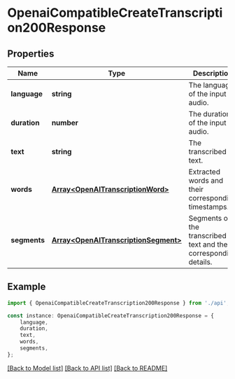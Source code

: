 # OpenaiCompatibleCreateTranscription200Response


## Properties

Name | Type | Description | Notes
------------ | ------------- | ------------- | -------------
**language** | **string** | The language of the input audio. | [default to undefined]
**duration** | **number** | The duration of the input audio. | [default to undefined]
**text** | **string** | The transcribed text. | [default to undefined]
**words** | [**Array&lt;OpenAITranscriptionWord&gt;**](OpenAITranscriptionWord.md) | Extracted words and their corresponding timestamps. | [optional] [default to undefined]
**segments** | [**Array&lt;OpenAITranscriptionSegment&gt;**](OpenAITranscriptionSegment.md) | Segments of the transcribed text and their corresponding details. | [optional] [default to undefined]

## Example

```typescript
import { OpenaiCompatibleCreateTranscription200Response } from './api';

const instance: OpenaiCompatibleCreateTranscription200Response = {
    language,
    duration,
    text,
    words,
    segments,
};
```

[[Back to Model list]](../README.md#documentation-for-models) [[Back to API list]](../README.md#documentation-for-api-endpoints) [[Back to README]](../README.md)
